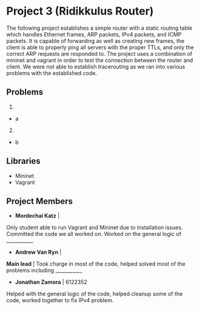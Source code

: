 Project 3 (Ridikkulus Router)
=============================

The following project establishes a simple router with a static routing table which handles Ethernet frames, ARP packets, IPv4 packets, and ICMP packets. It is capable of forwarding as well as creating new frames, the client is able to properly ping all servers with the proper TTLs, and only the correct ARP requests are responded to. The project uses a combination of mininet and vagrant in order to test the connection between the router and client.
We were not able to establish tracerouting as we ran into various problems with the established code.

## Problems
1.
- a
2.
- b

## Libraries
- Mininet
- Vagrant

## Project Members
- **Mordechai Katz** | 

Only student able to run Vagrant and Mininet due to installation issues. Committed the code we all worked on. Worked on the general logic of ___________
- **Andrew Van Ryn** |

**Main lead** | Took charge in most of the code, helped solved most of the problems including ___________
- **Jonathan Zamora** | 6122352

Helped with the general logic of the code, helped cleanup some of the code, worked together to fix IPv4 problem.
